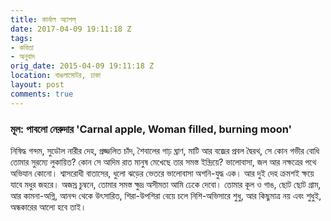 ```yaml
---
title: কার্নাল অ্যাপল্
date: 2017-04-09 19:11:18 Z
tags:
- কবিতা
- অনুবাদ
orig_date: 2015-04-09 19:11:18 Z
location: বাঙলামোটর, ঢাকা
layout: post
comments: true
---
```


### মূল: পাবলো নেরুদার 'Carnal apple, Woman filled, burning moon'

নিষিদ্ধ গন্দম, সুডৌল নারীর দেহ, প্রজ্জলিত চাঁদ,
শৈবালের গাঢ় ঘ্রাণ, মাটি আর বজ্রের প্রবল দ্বৈরথ,
সে কোন গভীর বোধি তোমার সুরম্যে লুকায়িত?
কোন সে আদিম রাত মানুষ মেখেছে তার সমস্ত ইন্দ্রিয়ে?
ভালোবাসা, জল আর নক্ষত্রের পথে অভিযান কোনো।
শ্বাসরোধী বাতাসের, ধুলো ঝড়ের ভেতরে
ভালোবাসা অশনি-যুদ্ধ এক।
আর দুই দেহ ক্রমশই ক্ষয়ে যাবে মধুর জহরে।
অজস্র চুম্বনে, তোমার সমস্ত ক্ষুদ্র অসীমতা আমি ঢেকে দেবো।
তোমার কূল ও গাঙ, ছোট ছোট গ্রাম,
আর কামনা-অগ্নি, আনন্দ থেকে উৎসারিত,
শিরা-উপশিরা বেয়ে চলে নিশি-অভিসারে
শুধু, আর কিছুমাত্র নয় এবং শুধুই, অন্ধকারের আলো হবে তাই।
